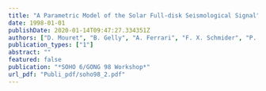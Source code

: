 ```yaml
---
title: "A Parametric Model of the Solar Full-disk Seismological Signal"
date: 1998-01-01
publishDate: 2020-01-14T09:47:27.334351Z
authors: ["D. Mouret", "B. Gelly", "A. Ferrari", "F. X. Schmider", "P. L. Palle", "the GOLF team"]
publication_types: ["1"]
abstract: ""
featured: false
publication: "*SOHO 6/GONG 98 Workshop*"
url_pdf: "Publi_pdf/soho98_2.pdf"
---
```


